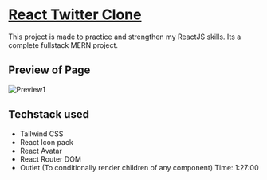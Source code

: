 # [React Twitter Clone](https://www.youtube.com/watch?v=y2Kxmvaew90)
This project is made to practice and strengthen my ReactJS skills. Its a complete fullstack MERN project.


## Preview of Page
![Preview1](./public/Preview.png)

## Techstack used
* Tailwind CSS
* React Icon pack
* React Avatar
* React Router DOM
* Outlet (To conditionally render children of any component) Time: 1:27:00

